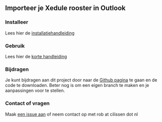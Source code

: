 ## Importeer je Xedule rooster in Outlook

### Installeer

Lees hier de [installatiehandleiding](install.md)

### Gebruik

Lees hier de [korte handleiding](manual.md)
  
### Bijdragen

Je kunt bijdragen aan dit project door naar de [Github pagina](https://github.com/LegeDoos/XeduleImport) te gaan en de code te downloaden. Beter nog is om een eigen branch te maken en je aanpassingen voor te stellen.

### Contact of vragen

Maak [een issue aan](https://github.com/LegeDoos/XeduleImport/issues) of neem contact op met rob at cilissen dot nl 

